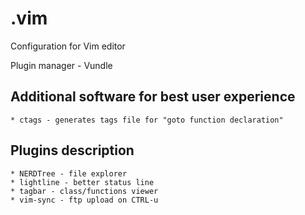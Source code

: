 # .vim
Configuration for Vim editor

Plugin manager - Vundle

## Additional software for best user experience
    * ctags - generates tags file for "goto function declaration"

## Plugins description
    * NERDTree - file explorer
    * lightline - better status line
    * tagbar - class/functions viewer
    * vim-sync - ftp upload on CTRL-u
